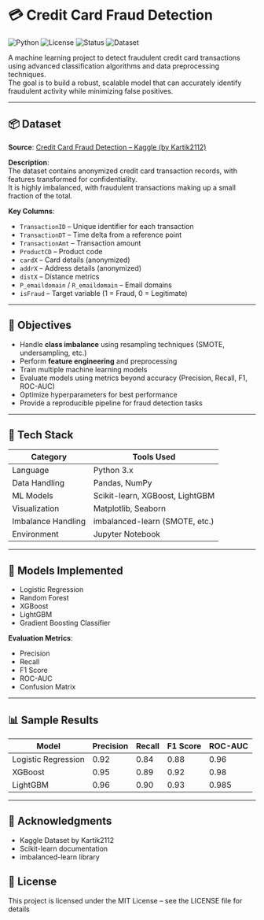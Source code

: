 # 💳 Credit Card Fraud Detection

![Python](https://img.shields.io/badge/Python-3.8%2B-blue.svg)
![License](https://img.shields.io/badge/License-MIT-green.svg)
![Status](https://img.shields.io/badge/Status-Active-brightgreen.svg)
![Dataset](https://img.shields.io/badge/Dataset-Kaggle-orange)

A machine learning project to detect fraudulent credit card transactions using advanced classification algorithms and data preprocessing techniques.  
The goal is to build a robust, scalable model that can accurately identify fraudulent activity while minimizing false positives.

---

## 📦 Dataset

**Source**: [Credit Card Fraud Detection – Kaggle (by Kartik2112)](https://www.kaggle.com/datasets/kartik2112/fraud-detection)

**Description**:  
The dataset contains anonymized credit card transaction records, with features transformed for confidentiality.  
It is highly imbalanced, with fraudulent transactions making up a small fraction of the total.

**Key Columns**:
- `TransactionID` – Unique identifier for each transaction  
- `TransactionDT` – Time delta from a reference point  
- `TransactionAmt` – Transaction amount  
- `ProductCD` – Product code  
- `cardX` – Card details (anonymized)  
- `addrX` – Address details (anonymized)  
- `distX` – Distance metrics  
- `P_emaildomain` / `R_emaildomain` – Email domains  
- `isFraud` – Target variable (1 = Fraud, 0 = Legitimate)  

---

## 🎯 Objectives

- Handle **class imbalance** using resampling techniques (SMOTE, undersampling, etc.)  
- Perform **feature engineering** and preprocessing  
- Train multiple machine learning models  
- Evaluate models using metrics beyond accuracy (Precision, Recall, F1, ROC-AUC)  
- Optimize hyperparameters for best performance  
- Provide a reproducible pipeline for fraud detection tasks  

---

## 🧰 Tech Stack

| Category         | Tools Used                          |
|------------------|-------------------------------------|
| Language         | Python 3.x                          |
| Data Handling    | Pandas, NumPy                       |
| ML Models        | Scikit-learn, XGBoost, LightGBM     |
| Visualization    | Matplotlib, Seaborn                 |
| Imbalance Handling| imbalanced-learn (SMOTE, etc.)     |
| Environment      | Jupyter Notebook                    |

---

## 🧪 Models Implemented

- Logistic Regression  
- Random Forest  
- XGBoost  
- LightGBM  
- Gradient Boosting Classifier  

**Evaluation Metrics**:
- Precision  
- Recall  
- F1 Score  
- ROC-AUC  
- Confusion Matrix  

---

## 📊 Sample Results

| Model              | Precision | Recall | F1 Score | ROC-AUC |
|--------------------|-----------|--------|----------|---------|
| Logistic Regression| 0.92      | 0.84   | 0.88     | 0.96    |
| XGBoost            | 0.95      | 0.89   | 0.92     | 0.98    |
| LightGBM           | 0.96      | 0.90   | 0.93     | 0.985   |

---

## 🙌 Acknowledgments
- Kaggle Dataset by Kartik2112
- Scikit-learn documentation
- imbalanced-learn library



## 📄 License
This project is licensed under the MIT License – see the LICENSE file for details
